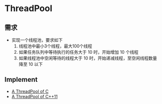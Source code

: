 # ThreadPool

## 需求
+ 实现一个线程池，要求如下
    1. 线程池中最小3个线程，最大100个线程
    2. 如果任务队列中等待执行的任务大于 10 时，开始增加 10 个线程
    3. 如果线程池中空闲等待的线程大于 10 时，开始递减线程，至空闲线程数量降至 10 以下

## Implement
+ [A ThreadPool of C](./version_c/README.md)
+ [A ThreadPool of C++11](./version_c++11/README.md)
